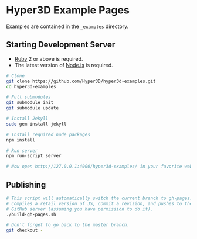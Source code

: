 Hyper3D Example Pages
=====================

Examples are contained in the `_examples` directory.

Starting Development Server
---------------------------

* [Ruby](https://www.ruby-lang.org/) 2 or above is required.
* The latest version of [Node.js](https://nodejs.org/en/) is required.

```sh
# Clone
git clone https://github.com/Hyper3D/hyper3d-examples.git
cd hyper3d-examples

# Pull submodules
git submodule init
git submodule update

# Install Jekyll
sudo gem install jekyll

# Install required node packages
npm install

# Run server
npm run-script server

# Now open http://127.0.0.1:4000/hyper3d-examples/ in your favorite web browser
```

Publishing
----------

```sh
# This script will automatically switch the current branch to gh-pages,
# compiles a retail version of JS, commit a revision, and pushes to the
# GitHub server (assuming you have permission to do it).
./build-gh-pages.sh

# Don't forget to go back to the master branch.
git checkout -
```

